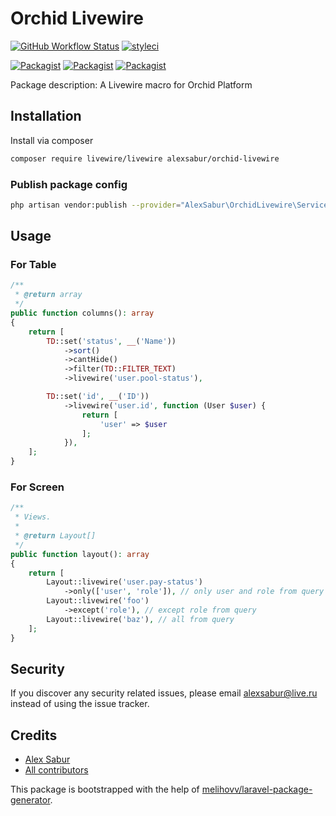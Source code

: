# Orchid Livewire

[![GitHub Workflow Status](https://github.com/AlexSabur/orchid-livewire/workflows/Run%20tests/badge.svg)](https://github.com/AlexSabur/orchid-livewire/actions)
[![styleci](https://styleci.io/repos/273482753/shield)](https://styleci.io/repos/273482753)

[![Packagist](https://img.shields.io/packagist/v/alexsabur/orchid-livewire.svg)](https://packagist.org/packages/alexsabur/orchid-livewire)
[![Packagist](https://poser.pugx.org/alexsabur/orchid-livewire/d/total.svg)](https://packagist.org/packages/alexsabur/orchid-livewire)
[![Packagist](https://img.shields.io/packagist/l/alexsabur/orchid-livewire.svg)](https://packagist.org/packages/alexsabur/orchid-livewire)

Package description: A Livewire macro for Orchid Platform

## Installation

Install via composer
```bash
composer require livewire/livewire alexsabur/orchid-livewire
```

### Publish package config

```bash
php artisan vendor:publish --provider="AlexSabur\OrchidLivewire\ServiceProvider"
```

## Usage

### For Table

```php
/**
 * @return array
 */
public function columns(): array
{
    return [
        TD::set('status', __('Name'))
            ->sort()
            ->cantHide()
            ->filter(TD::FILTER_TEXT)
            ->livewire('user.pool-status'),

        TD::set('id', __('ID'))
            ->livewire('user.id', function (User $user) {
                return [
                    'user' => $user
                ];
            }),
    ];
}
```

### For Screen

```php
/**
 * Views.
 *
 * @return Layout[]
 */
public function layout(): array
{
    return [
        Layout::livewire('user.pay-status')
            ->only(['user', 'role']), // only user and role from query
        Layout::livewire('foo')
            ->except('role'), // except role from query
        Layout::livewire('baz'), // all from query
    ];
}
```

## Security

If you discover any security related issues, please email alexsabur@live.ru
instead of using the issue tracker.

## Credits

- [Alex Sabur](https://github.com/AlexSabur/orchid-livewire)
- [All contributors](https://github.com/AlexSabur/orchid-livewire/graphs/contributors)

This package is bootstrapped with the help of
[melihovv/laravel-package-generator](https://github.com/melihovv/laravel-package-generator).
